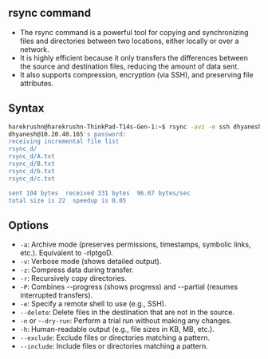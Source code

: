 ## rsync command
- The rsync command is a powerful tool for copying and synchronizing files and directories between two locations, either locally or over a network.
- It is highly efficient because it only transfers the differences between the source and destination files, reducing the amount of data sent. 
- It also supports compression, encryption (via SSH), and preserving file attributes.

## Syntax
```bash
harekrushn@harekrushn-ThinkPad-T14s-Gen-1:~$ rsync -avz -e ssh dhyanesh@10.20.40.165:/home/dhyanesh/Desktop/rsync_d /home/harekrushn/Desktop/rsyncDemo
dhyanesh@10.20.40.165's password: 
receiving incremental file list
rsync_d/
rsync_d/A.txt
rsync_d/B.txt
rsync_d/b.txt
rsync_d/c.txt

sent 104 bytes  received 331 bytes  96.67 bytes/sec
total size is 22  speedup is 0.05
```

## Options
- `-a`:	Archive mode (preserves permissions, timestamps, symbolic links, etc.). Equivalent to -rlptgoD.
- `-v`:	Verbose mode (shows detailed output).
- `-z`:	Compress data during transfer.
- `-r`:	Recursively copy directories.
- `-P`:	Combines --progress (shows progress) and --partial (resumes interrupted transfers).
- `-e`:	Specify a remote shell to use (e.g., SSH).
- `--delete`:	Delete files in the destination that are not in the source.
- `-n` or -`-dry-run`:	Perform a trial run without making any changes.
- `-h`:	Human-readable output (e.g., file sizes in KB, MB, etc.).
- `--exclude`:	Exclude files or directories matching a pattern.
- `--include`:	Include files or directories matching a pattern.